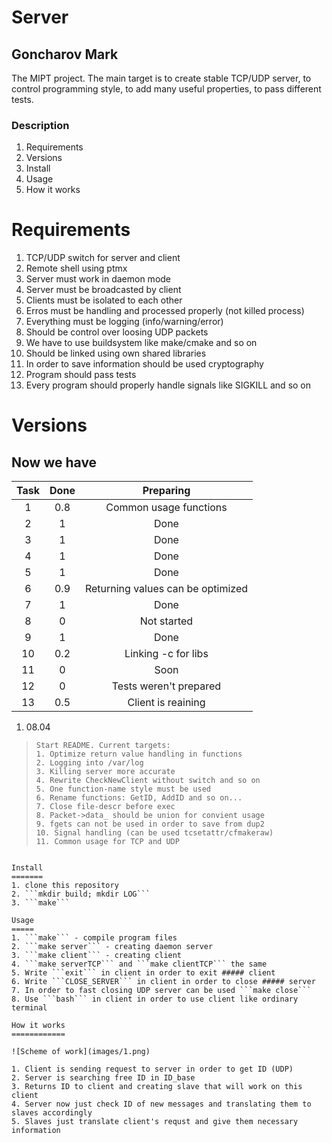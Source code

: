 # Server
## Goncharov Mark

The MIPT project. The main target is to create stable TCP/UDP server, 
to control programming style, to add many useful properties, 
to pass different tests.

### Description
1. Requirements
2. Versions
3. Install
4. Usage
5. How it works

Requirements
============
1. TCP/UDP switch for server and client
2. Remote shell using ptmx
3. Server must work in daemon mode
4. Server must be broadcasted by client
5. Clients must be isolated to each other
6. Erros must be handling and processed properly (not killed process)
7. Everything must be logging (info/warning/error)
8. Should be control over loosing UDP packets
9. We have to use buildsystem like make/cmake and so on
10. Should be linked using own shared libraries
11. In order to save information should be used cryptography
12. Program should pass tests
13. Every program should properly handle signals like SIGKILL and so on

Versions
========
Now we have
-----------
| Task | Done | Preparing                         |
| :---:|:----:|:---------------------------------:|
| 1    | 0.8  | Common usage functions            |
| 2    | 1    | Done                              |
| 3    | 1    | Done                              |
| 4    | 1    | Done                              |
| 5    | 1    | Done                              |
| 6    | 0.9  | Returning values can be optimized |
| 7    | 1    | Done                              |
| 8    | 0    | Not started                       |
| 9    | 1    | Done                              |
| 10   | 0.2  | Linking -c for libs               |
| 11   | 0    | Soon                              |
| 12   | 0    | Tests weren't prepared            |
| 13   | 0.5  | Client is reaining                |

1. 08.04
> ```
> Start README. Current targets:
> 1. Optimize return value handling in functions
> 2. Logging into /var/log
> 3. Killing server more accurate
> 4. Rewrite CheckNewClient without switch and so on
> 5. One function-name style must be used
> 6. Rename functions: GetID, AddID and so on...
> 7. Close file-descr before exec
> 8. Packet->data_ should be union for convient usage
> 9. fgets can not be used in order to save from dup2
> 10. Signal handling (can be used tcsetattr/cfmakeraw)
> 11. Common usage for TCP and UDP
```

Install
=======
1. clone this repository
2. ```mkdir build; mkdir LOG```
3. ```make```

Usage
=====
1. ```make``` - compile program files
2. ```make server``` - creating daemon server
3. ```make client``` - creating client
4. ```make serverTCP``` and ```make clientTCP``` the same
5. Write ```exit``` in client in order to exit ##### client
6. Write ```CLOSE_SERVER``` in client in order to close ##### server
7. In order to fast closing UDP server can be used ```make close```
8. Use ```bash``` in client in order to use client like ordinary terminal

How it works
============

![Scheme of work](images/1.png)

1. Client is sending request to server in order to get ID (UDP)
2. Server is searching free ID in ID_base
3. Returns ID to client and creating slave that will work on this client
4. Server now just check ID of new messages and translating them to slaves accordingly
5. Slaves just translate client's requst and give them necessary information